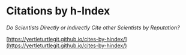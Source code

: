 # Citations by h-Index

*Do Scientists Directly or Indirectly Cite other Scientists by Reputation?*

[https://yertleturtlegit.github.io/cites-by-hindex/](https://yertleturtlegit.github.io/cites-by-hindex/)